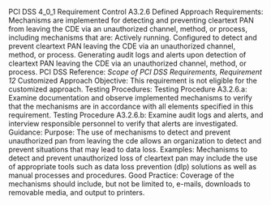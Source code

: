 PCI DSS 4_0_1 Requirement Control A3.2.6 Defined Approach Requirements: Mechanisms are implemented for detecting and preventing cleartext PAN from leaving the CDE via an unauthorized channel, method, or process, including mechanisms that are: Actively running. Configured to detect and prevent cleartext PAN leaving the CDE via an unauthorized channel, method, or process. Generating audit logs and alerts upon detection of cleartext PAN leaving the CDE via an unauthorized channel, method, or process. PCI DSS Reference: _Scope of PCI DSS_ _Requirements, Requirement 12_ Customized Approach Objective: This requirement is not eligible for the customized approach. Testing Procedures: Testing Procedure A3.2.6.a: Examine documentation and observe implemented mechanisms to verify that the mechanisms are in accordance with all elements specified in this requirement. Testing Procedure A3.2.6.b: Examine audit logs and alerts, and interview responsible personnel to verify that alerts are investigated. Guidance: Purpose: The use of mechanisms to detect and prevent unauthorized pan from leaving the cde allows an organization to detect and prevent situations that may lead to data loss. Examples: Mechanisms to detect and prevent unauthorized loss of cleartext pan may include the use of appropriate tools such as data loss prevention (dlp) solutions as well as manual processes and procedures. Good Practice: Coverage of the mechanisms should include, but not be limited to, e-mails, downloads to removable media, and output to printers.